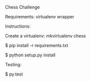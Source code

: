 Chess Challenge

Requirements:
  virtualenv wrapper

Instructions:

  Create a virtualenv:
    mkvirtualenv chess

  $ pip install -r requirements.txt

  $ python setup.py install

Testing:

  $ py.test 
